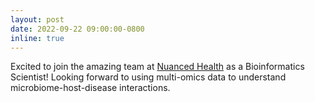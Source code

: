```yaml
---
layout: post
date: 2022-09-22 09:00:00-0800
inline: true
---
```


Excited to join the amazing team at <a href="https://www.nuancedhealth.com/">Nuanced Health</a> as a Bioinformatics Scientist! Looking forward to using multi-omics data to understand microbiome-host-disease interactions.